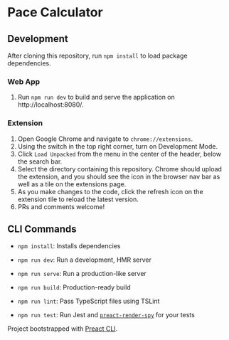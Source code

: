# Pace Calculator

## Development

After cloning this repository, run `npm install` to load package dependencies.

### Web App

1. Run `npm run dev` to build and serve the application on http://localhost:8080/.

### Extension

1.  Open Google Chrome and navigate to `chrome://extensions`.
2.  Using the switch in the top right corner, turn on Development Mode.
3.  Click `Load Unpacked` from the menu in the center of the header, below the search bar.
4.  Select the directory containing this repository. Chrome should upload the extension, and you should see the icon in the browser nav bar as well as a tile on the extensions page.
5.  As you make changes to the code, click the refresh icon on the extension tile to reload the latest version.
6.  PRs and comments welcome!


## CLI Commands
*   `npm install`: Installs dependencies

*   `npm run dev`: Run a development, HMR server

*   `npm run serve`: Run a production-like server

*   `npm run build`: Production-ready build

*   `npm run lint`: Pass TypeScript files using TSLint

*   `npm run test`: Run Jest and [`preact-render-spy`](https://github.com/mzgoddard/preact-render-spy) for your tests


Project bootstrapped with [Preact CLI](https://github.com/developit/preact-cli/blob/master/README.md).
